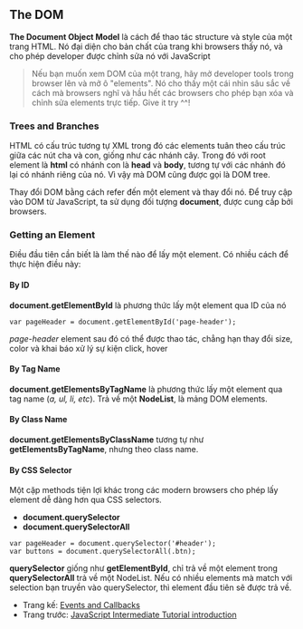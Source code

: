## The DOM

**The Document Object Model** là cách để thao tác structure và style của một trang HTML. Nó đại diện cho bản chất của trang khi browsers thấy nó, và cho phép developer được chỉnh sửa nó với JavaScript
> Nếu bạn muốn xem DOM của một trang, hãy mở developer tools trong browser lên và mở ô "elements". Nó cho thấy một cái nhìn sâu sắc về cách mà browsers nghĩ và hầu hết các browsers cho phép bạn xóa và chỉnh sửa elements trực tiếp. Give it try ^^!

### Trees and Branches

HTML có cấu trúc tương tự XML trong đó các elements tuân theo cấu trúc giữa các nút cha và con, giống như các nhánh cây. Trong đó với root element là **html** có nhánh con là **head** và **body**, tương tự với các nhánh đó lại có nhánh riêng của nó. Vì vậy mà DOM cũng được gọi là DOM tree.

Thay đổi DOM bằng cách refer đến một element và thay đổi nó. Để truy cập vào DOM từ JavaScript, ta sử dụng đối tượng **document**, được cung cấp bởi browsers.

### Getting an Element

Điều đầu tiên cần biết là làm thế nào để lấy một element. Có nhiều cách để thực hiện điều này:

#### By ID

**document.getElementById** là phương thức lấy một element qua ID của nó
```
var pageHeader = document.getElementById('page-header');
```
*page-header* element sau đó có thể được thao tác, chẳng hạn thay đổi size, color và khai báo xử lý sự kiện click, hover

#### By Tag Name

**document.getElementsByTagName** là phương thức lấy một element qua tag name (*a, ul, li, etc*). Trả về một **NodeList**, là mảng DOM elements.

#### By Class Name

**document.getElementsByClassName** tương tự như **getElementsByTagName**, nhưng theo class name.

#### By CSS Selector

Một cặp methods tiện lợi khác trong các modern browsers cho phép lấy element dễ dàng hơn qua CSS selectors. 
- **document.querySelector**
- **document.querySelectorAll**

```
var pageHeader = document.querySelector('#header');
var buttons = document.querySelectorAll(.btn);
```
**querySelector** giống như **getElementById**, chỉ trả về một element trong **querySelectorAll** trả về một NodeList. Nếu có nhiều elements mà match với selection bạn truyền vào querySelector, thì element đầu tiên sẽ được trả về.

- Trang kế: [Events and Callbacks]()
- Trang trước: [JavaScript Intermediate Tutorial introduction](javascript-note/js-intermediate-tutorial/README.md)
